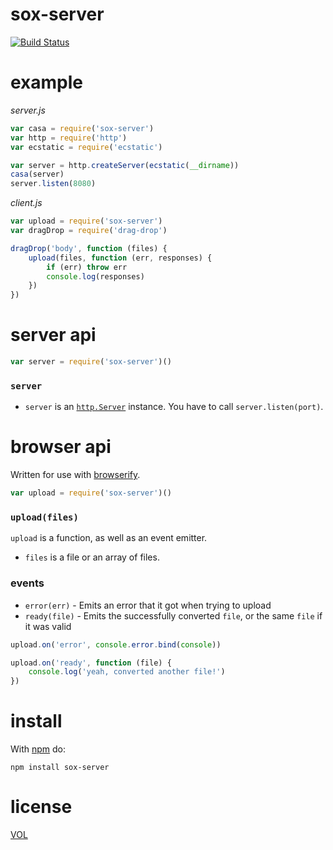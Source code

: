 sox-server
==========

[![Build Status](https://travis-ci.org/ArtskydJ/sox-server.svg)](https://travis-ci.org/ArtskydJ/sox-server)

# example

*server.js*

```js
var casa = require('sox-server')
var http = require('http')
var ecstatic = require('ecstatic')

var server = http.createServer(ecstatic(__dirname))
casa(server)
server.listen(8080)
```

*client.js*

```js
var upload = require('sox-server')
var dragDrop = require('drag-drop')

dragDrop('body', function (files) {
	upload(files, function (err, responses) {
		if (err) throw err
		console.log(responses)
	})
})
```

# server api

```js
var server = require('sox-server')()
```

### `server`

- `server` is an [`http.Server`](https://nodejs.org/api/http.html#http_class_http_server) instance. You have to call `server.listen(port)`.

# browser api

Written for use with [browserify](https://github.com/substack/node-browserify).

```js
var upload = require('sox-server')()
```

### `upload(files)`

`upload` is a function, as well as an event emitter.

- `files` is a file or an array of files.

### events

- `error(err)` - Emits an error that it got when trying to upload
- `ready(file)` - Emits the successfully converted `file`, or the same `file` if it was valid

```js
upload.on('error', console.error.bind(console))

upload.on('ready', function (file) {
	console.log('yeah, converted another file!')
})
```

# install

With [npm](http://nodejs.org/download) do:

	npm install sox-server

# license

[VOL](http://veryopenlicense.com)
